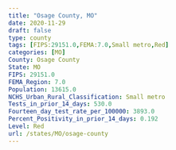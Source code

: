 ```yaml
---
title: "Osage County, MO"
date: 2020-11-29
draft: false
type: county
tags: [FIPS:29151.0,FEMA:7.0,Small metro,Red]
categories: [MO]
County: Osage County
State: MO
FIPS: 29151.0
FEMA_Region: 7.0
Population: 13615.0
NCHS_Urban_Rural_Classification: Small metro
Tests_in_prior_14_days: 530.0
Fourteen_day_test_rate_per_100000: 3893.0
Percent_Positivity_in_prior_14_days: 0.192
Level: Red
url: /states/MO/osage-county
---
```



